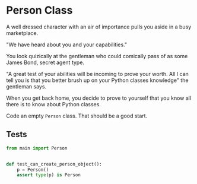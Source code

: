 # Person Class





A well dressed character with an air of importance pulls you aside in a busy marketplace.

"We have heard about you and your capabilities."

You look quizically at the gentleman who could comically pass of as some James Bond, secret agent type.

"A great test of your abilities will be incoming to prove your worth. All I can tell you is that you better brush up on your Python classes knowledge" the gentleman says.

When you get back home, you decide to prove to yourself that you know all there is to know about Python classes.

Code an empty `Person` class. That should be a good start.






## Tests
```python
from main import Person


def test_can_create_person_object():
    p = Person()
    assert type(p) is Person
```
